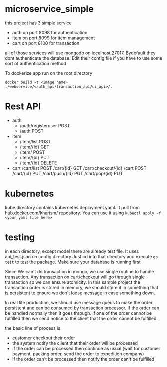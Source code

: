# microservice_simple

this project has 3 simple service 

- auth on port 8098 for authentication
- item on port 8099 for item management
- cart on port 8100 for transaction

all of those services will use mongodb on localhost:27017. Bydefault they dont authenticate the database. Edit their config file if you have to use some sort of authentication method

To dockerize app run on the root directory
```
docker build -t <image name> ./webservice/<auth_api/transaction_api/ui_api>/.
```

# Rest API
- auth
  * /auth/registeruser POST
  * /auth POST
- item
  * /item/list POST
  * /item/{id} GET
  * /item/     POST
  * /item/{id} PUT
  * /item/{id} DELETE
- cart
  /cart/list      POST
  /cart/{id}      GET
  /cart/checkout/{id}
  /cart           POST
  /cart/{id}      PUT
  /cart/push/{id} PUT
  /cart/pop/{id}  PUT

# kubernetes
kube directory contains kubernetes deployment yaml. It pull from hub.docker.com/kharism/ repository.
You can use it using ```kubectl apply -f <your yaml file here>```

# testing
in each directory, except model there are already test file. It uses api_test.json on config directory
Just cd into that directory and execute ```go test``` to test the package. Make sure your database is running first

Since We can't do transaction in mongo, we use single routine to handle transaction. Any transaction on cart/checkout will go through single transaction so we can ensure atomicity. In this sample project the transaction order is stored in memory, we should store it in something that is persistent to ensure we don't loose message in case something down. 

In real life production, we should use message queus to make the order persistent and can be consumed by transaction processor. If the order can be handled normally then it goes through. If one of the order cannot be fulfilled then we send notice to the client that the order cannot be fulfilled.

the basic line of process is
- customer checkout their order
- the system notify the client that their order will be processed
- if the order can be processed then continue as usual (wait for customer payment, packing order, send the order to expedition company)
- if the order can't be processed then notify the order can't be fulfilled

